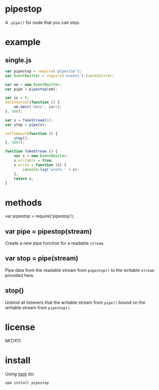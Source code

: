 pipestop
========

A `.pipe()` for node that you can stop.

example
=======

single.js
---------

````javascript
var pipestop = require('pipestop');
var EventEmitter = require('events').EventEmitter;

var em = new EventEmitter;
var pipe = pipestop(em);

var ix = 0;
setInterval(function () {
    em.emit('data', ix++);
}, 500);

var s = fakeStream(1);
var stop = pipe(s);

setTimeout(function () {
    stop();
}, 3001);

function fakeStream () {
    var s = new EventEmitter;
    s.writable = true;
    s.write = function (x) {
        console.log('wrote ' + x);
    };
    return s;
}
````

methods
=======

var pipestop = require('pipestop');

var pipe = pipestop(stream)
---------------------------

Create a new pipe function for a readable `stream`.

var stop = pipe(stream)
-----------------------

Pipe data from the readable stream from `pipestop()` to the writable `stream`
provided here.

stop()
------

Unbind all listeners that the writable stream from `pipe()` bound on the
writable stream from `pipestop()`.

license
=======

MIT/X11

install
=======

Using [npm](http://npmjs.org) do:

    npm install pipestop
